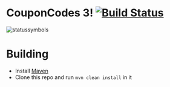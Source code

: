 CouponCodes 3! [![Build Status](https://travis-ci.org/AngrySoundTech/CouponCodes3.svg?branch=master)](https://travis-ci.org/AngrySoundTech/CouponCodes3)
========
<!--Because I'm super lazy every image here is going to be stitched
    together. Please don't kill me. http://imgur.com/a/W4aYd -->
 ![statussymbols](http://i.imgur.com/CKcuuxw.png)

Building
=
* Install [Maven](http://maven.apache.org/download.cgi)
* Clone this repo and run `mvn clean install` in it
